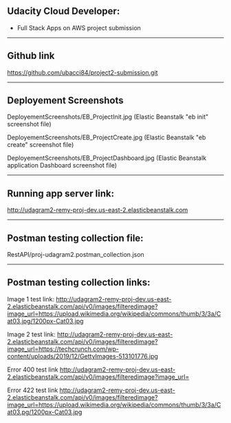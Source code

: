 ## Udacity Cloud Developer:
- Full Stack Apps on AWS project submission

---
## Github link
https://github.com/ubacci84/project2-submission.git

---
## Deployement Screenshots

DeployementScreenshots/EB_ProjectInit.jpg (Elastic Beanstalk "eb init" screenshot file)

DeployementScreenshots/EB_ProjectCreate.jpg (Elastic Beanstalk "eb create" screenshot file)

DeployementScreenshots/EB_ProjectDashboard.jpg (Elastic Beanstalk application Dashboard screenshot file)

---
## Running app server link:
http://udagram2-remy-proj-dev.us-east-2.elasticbeanstalk.com

---
## Postman testing collection file:
RestAPI/proj-udagram2.postman_collection.json

---
## Postman testing collection links:

Image 1 test link:
http://udagram2-remy-proj-dev.us-east-2.elasticbeanstalk.com/api/v0/images/filteredimage?image_url=https://upload.wikimedia.org/wikipedia/commons/thumb/3/3a/Cat03.jpg/1200px-Cat03.jpg

Image 2 test link:
http://udagram2-remy-proj-dev.us-east-2.elasticbeanstalk.com/api/v0/images/filteredimage?image_url=https://techcrunch.com/wp-content/uploads/2019/12/GettyImages-513101776.jpg

Error 400 test link
http://udagram2-remy-proj-dev.us-east-2.elasticbeanstalk.com/api/v0/images/filteredimage?image_url=

Error 422 test link
http://udagram2-remy-proj-dev.us-east-2.elasticbeanstalk.com/api/v0/images/filteredimage?image_url=https://upload.wikimedia.org/wikipedia/commons/thumb/3/3a/Cat03.pg/1200px-Cat03.jpg